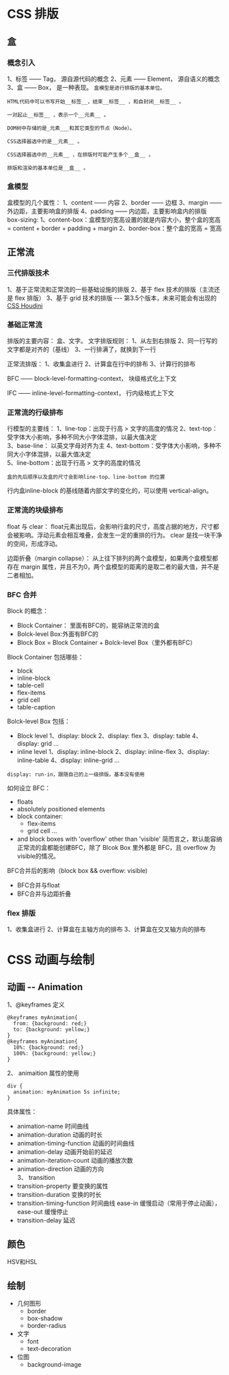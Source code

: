 # CSS 排版
## 盒
### 概念引入
1、标签 —— Tag， 源自源代码的概念
2、元素 —— Element， 源自语义的概念
3、盒 —— Box， 是一种表现。
`盒模型是进行排版的基本单位。`
```
HTML代码中可以书写开始__标签__，结束__标签__ ，和自封闭__标签__ 。

一对起止__标签__ ，表示一个__元素__ 。

DOM树中存储的是_元素___和其它类型的节点（Node）。

CSS选择器选中的是__元素__ 。

CSS选择器选中的__元素__ ，在排版时可能产生多个__盒__ 。

排版和渲染的基本单位是__盒__ 。
```
### 盒模型
盒模型的几个属性：
1、content —— 内容
2、border —— 边框
3、margin —— 外边距，主要影响盒的排版
4、padding —— 内边距，主要影响盒内的排版  
box-sizing:
1、content-box：盒模型的宽高设置的就是内容大小，整个盒的宽高 = content + border + padding + margin
2、border-box：整个盒的宽高 = 宽高  

## 正常流
### 三代排版技术
1、基于正常流和正常流的一些基础设施的排版
2、基于 flex 技术的排版（主流还是 flex 排版）
3、基于 grid 技术的排版
--- 第3.5个版本，未来可能会有出现的 [CSS Houdini](https://zhuanlan.zhihu.com/p/20939640)

### 基础正常流
排版的主要内容： 盒、文字。
文字排版规则：
1、从左到右排版
2、同一行写的文字都是对齐的（基线）
3、一行排满了，就换到下一行  

正常流排版：
1、收集盒进行
2、计算盒在行中的排布
3、计算行的排布  

BFC —— block-level-formatting-context， 块级格式化上下文  

IFC —— inline-level-formatting-context， 行内级格式上下文

### 正常流的行级排布
行模型的主要线：
1、line-top：出现于行高 > 文字的高度的情况
2、text-top：受字体大小影响，多种不同大小字体混排，以最大值决定  
3、base-line： 以英文字母对齐为主
4、text-bottom：受字体大小影响，多种不同大小字体混排，以最大值决定  
5、line-bottom：出现于行高 > 文字的高度的情况
 
`盒的先后顺序以及盒的尺寸会影响line-top、line-bottom 的位置`

行内盒inline-block 的基线随着内部文字的变化的，可以使用 vertical-align。

### 正常流的块级排布
float 与 clear：
float元素出现后，会影响行盒的尺寸，高度占据的地方，尺寸都会被影响。浮动元素会相互堆叠，会发生一定的重排的行为。
clear 是找一块干净的空间，形成浮动。  

边距折叠（margin collapse）：
从上往下排列的两个盒模型，如果两个盒模型都存在 margin 属性，并且不为0，两个盒模型的距离的是取二者的最大值，并不是二者相加。

### BFC 合并
Block 的概念： 
* Block Container： 里面有BFC的，能容纳正常流的盒
* Bolck-level Box:外面有BFC的
* Block Box = Block Container + Bolck-level Box（里外都有BFC）  

Block Container 包括哪些：
* block
* inline-block
* table-cell
* flex-items
* grid cell
* table-caption

 Bolck-level Box 包括：
 * Block level
  1、display: block
  2、display: flex
  3、display: table
  4、display: grid
  ...
 * inline level
  1、display: inline-block
  2、display: inline-flex
  3、display: inline-table
  4、display: inline-grid
  ...

`display: run-in，跟随自己的上一级排版。基本没有使用`

如何设立 BFC：
* floats
* absolutely positioned elements  
* block container:
  * flex-items
  * grid cell
  ...
* and block boxes with 'overflow' other than 'visible'
简而言之，默认能容纳正常流的盒都能创建BFC，除了 Blcok Box 里外都是 BFC，且 overflow 为 visible的情况。

BFC合并后的影响（block box && overflow: visible)
* BFC合并与float
* BFC合并与边距折叠

### flex 排版
1、收集盒进行
2、计算盒在主轴方向的排布
3、计算盒在交叉轴方向的排布

# CSS 动画与绘制
## 动画 -- Animation
1、@keyframes 定义
```
@keyframes myAnimation{
  from: {background: red;}
  to: {background: yellow;}
}
@keyframes myAnimation{
  10%: {background: red;}
  100%: {background: yellow;}
}
```
2、 animaition 属性的使用
```
div {
  animation: myAnimation 5s infinite;
}
```
具体属性：
* animation-name 时间曲线
* animation-duration 动画的时长
* animation-timing-function 动画的时间曲线
* animation-delay 动画开始前的延迟
* animation-iteration-count 动画的播放次数
* animation-direction 动画的方向  
3、 transition
* transition-property 要变换的属性
* transition-duration 变换的时长
* transition-timing-function 时间曲线
ease-in 缓慢启动（常用于停止动画），ease-out 缓慢停止
* transition-delay 延迟
## 颜色
HSV和HSL
## 绘制
* 几何图形
  * border
  * box-shadow
  * border-radius
* 文字
  * font
  * text-decoration
* 位图
  * background-image
